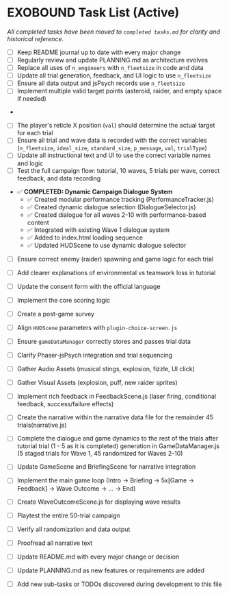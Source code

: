 # EXOBOUND Task List (Active)

*All completed tasks have been moved to `completed tasks.md` for clarity and historical reference.*

- [ ] Keep README journal up to date with every major change
- [ ] Regularly review and update PLANNING.md as architecture evolves
- [ ] Replace all uses of `n_engineers` with `n_fleetsize` in code and data
- [ ] Update all trial generation, feedback, and UI logic to use `n_fleetsize`
- [ ] Ensure all data output and jsPsych records use `n_fleetsize`
- [ ] Implement multiple valid target points (asteroid, raider, and empty space if needed)

- 

- [ ] The player's reticle X position (`val`) should determine the actual target for each trial
- [ ] Ensure all trial and wave data is recorded with the correct variables (`n_fleetsize`, `ideal_size`, `standard_size`, `p_message`, `val`, `trialType`)
- [ ] Update all instructional text and UI to use the correct variable names and logic
- [ ] Test the full campaign flow: tutorial, 10 waves, 5 trials per wave, correct feedback, and data recording

- ✅ **COMPLETED: Dynamic Campaign Dialogue System** 
  - ✅ Created modular performance tracking (PerformanceTracker.js)
  - ✅ Created dynamic dialogue selection (DialogueSelector.js) 
  - ✅ Created dialogue for all waves 2-10 with performance-based content
  - ✅ Integrated with existing Wave 1 dialogue system
  - ✅ Added to index.html loading sequence
  - ✅ Updated HUDScene to use dynamic dialogue selector
- [ ] Ensure correct enemy (raider) spawning and game logic for each trial


- [ ] Add clearer explanations of environmental vs teamwork loss in tutorial




- [ ] Update the consent form with the official language
- [ ] Implement the core scoring logic
- [ ] Create a post-game survey
- [ ] Align `HUDScene` parameters with `plugin-choice-screen.js`
- [ ] Ensure `gameDataManager` correctly stores and passes trial data
- [ ] Clarify Phaser-jsPsych integration and trial sequencing
- [ ] Gather Audio Assets (musical stings, explosion, fizzle, UI click)
- [ ] Gather Visual Assets (explosion, puff, new raider sprites)
- [ ] Implement rich feedback in FeedbackScene.js (laser firing, conditional feedback, success/failure effects)
- [ ] Create the narrative within the narrative data file for the remainder 45 trials(narrative.js)
- [ ] Complete the dialogue and game dynamics to the rest of the trials after tutorial trial (1 - 5 as it is completed) generation in GameDataManager.js (5 staged trials for Wave 1, 45 randomized for Waves 2-10)
- [ ] Update GameScene and BriefingScene for narrative integration
- [ ] Implement the main game loop (Intro -> Briefing -> 5x[Game -> Feedback] -> Wave Outcome -> ... -> End)
- [ ] Create WaveOutcomeScene.js for displaying wave results

- [ ] Playtest the entire 50-trial campaign
- [ ] Verify all randomization and data output
- [ ] Proofread all narrative text
- [ ] Update README.md with every major change or decision
- [ ] Update PLANNING.md as new features or requirements are added
- [ ] Add new sub-tasks or TODOs discovered during development to this file
